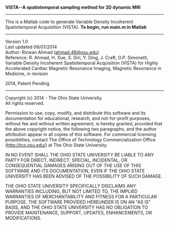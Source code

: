 <b> VISTA--A spatiotemporal sampling method for 2D dynamic MRI </b>
<hr>

This is a Matlab code to generate Variable Density Incoherent Spatiotemporal Acquisition (VISTA). <b> To begin, run main.m in Matlab </b>
<hr>

Version 1.0 <br>
Last updated 08/01/2014 <br>
Author: Rizwan Ahmad (ahmad.46@osu.edu) <br>
Reference: R. Ahmad, H. Xue, S. Giri, Y. Ding, J. Craft, O.P. Simonetti, Variable Density Incoherent Spatiotemporal Acquisition (VISTA) for Highly Accelerated Cardiac Magnetic Resonance Imaging, Magnetic Resonance in Medicine, in revision <br>
 
2014, Patent Pending
<hr>


Copyright (c) 2014 - The Ohio State University. <br>
All rights reserved. <br>

Permission to use, copy, modify, and distribute this software and its documentation for educational, research, and not-for-profit purposes, without fee and without written agreement, is hereby granted, provided that the above copyright notice, the following two paragraphs, and the author attribution appear in all copies of this software. For commercial licensing possibilities, contact The Office of Technology Commercialization Office (http://tco.osu.edu/) at The Ohio State University. <br>
 
IN NO EVENT SHALL THE OHIO STATE UNIVERSITY BE LIABLE TO ANY PARTY FOR DIRECT, INDIRECT, SPECIAL, INCIDENTAL, OR CONSEQUENTIAL DAMAGES ARISING OUT OF THE USE OF THIS SOFTWARE AND ITS DOCUMENTATION, EVEN IF THE OHIO STATE UNIVERSITY HAS BEEN ADVISED OF THE POSSIBILITY OF SUCH DAMAGE. <br>

THE OHIO STATE UNIVERSITY SPECIFICALLY DISCLAIMS ANY WARRANTIES INCLUDING, BUT NOT LIMITED TO, THE IMPLIED WARRANTIES OF MERCHANTABILITY AND FITNESS FOR A PARTICULAR PURPOSE. THE SOFTWARE PROVIDED HEREUNDER IS ON AN "AS IS" BASIS, AND THE OHIO STATE UNIVERSITY HAS NO OBLIGATION TO PROVIDE MAINTENANCE, SUPPORT, UPDATES, ENHANCEMENTS, OR MODIFICATIONS. <br>
